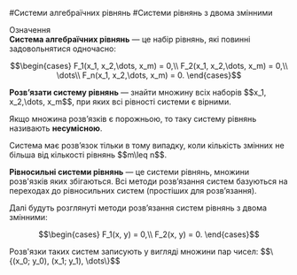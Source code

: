 #Системи алгебраїчних рiвнянь
#Системи рівнянь з двома змінними

<div class="space">
<div class="eoz-wrap">
<span class="eoz">Означення</span>
<div class="eoz-text">
<b>Системa алгебраїчних рівнянь</b> — це набір рівнянь, які повинні задовольнятися одночасно:
<p align="center">$$\begin{cases}
	F_1(x_1, x_2,\dots, x_m) = 0,\\
	F_2(x_1, x_2,\dots, x_m) = 0,\\
	\dots\\
	F_n(x_1, x_2,\dots, x_m) = 0.
	\end{cases}$$</p>
<p><b>Розв’язати систему рівнянь</b> — знайти множину всіх наборів $$x_1, x_2,\dots, x_m$$, при яких всі рівності системи є вірними.</p>
<p>Якщо множина розв’язків є порожньою, то таку систему рівнянь називають <b>несумісною</b>.</p>
<p>Система має розв’язок тільки в тому випадку, коли кількість змінних не більша від кількості рівнянь $$m\leq n$$.</p>
<b>Рівносильні системи рівнянь</b> — це системи рівнянь, множини розв'язків яких збігаються. Всі методи розв’язання систем базуються на переходах до рівносильних систем (простіших для розв’язання).
</div>
</div>
</div>

<p>Далі будуть розглянуті методи розв’язання систем рівнянь з двома змінними:</p>

<p align="center">$$\begin{cases}
	F_1(x, y) = 0,\\
	F_2(x, y) = 0.
	\end{cases}$$
</p>

<p>Розв'язки таких систем записують у вигляді множини пар чисел: $$\{(x_0; y_0), (x_1; y_1), \dots\}$$</p>

